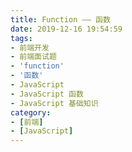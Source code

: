 ```yaml
---
title: Function —— 函数
date: 2019-12-16 19:54:59
tags:
- 前端开发
- 前端面试题
- 'function'
- '函数'
- JavaScript
- JavaScript 函数
- JavaScript 基础知识
category:
- [前端]
- [JavaScript]
---
```

